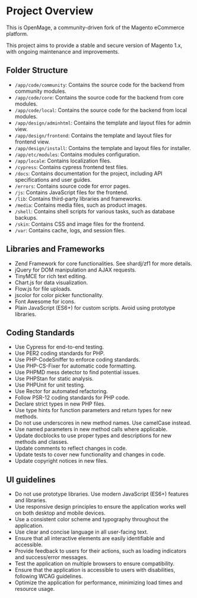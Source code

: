 # Project Overview

This is OpenMage, a community-driven fork of the Magento eCommerce platform.

This project aims to provide a stable and secure version of Magento 1.x, with ongoing maintenance and improvements.

## Folder Structure

- `/app/code/community`: Contains the source code for the backend from community modules.
- `/app/code/core`: Contains the source code for the backend from core modules.
- `/app/code/local`: Contains the source code for the backend from local modules.
- `/app/design/adminhtml`: Contains the template and layout files for admin view.
- `/app/design/frontend`: Contains the template and layout files for frontend view.
- `/app/design/install`: Contains the template and layout files for installer.
- `/app/etc/modules`: Contains modules configuration.
- `/app/locale`: Contains localization files.
- `/cypress`: Contains cypress frontend test files.
- `/docs`: Contains documentation for the project, including API specifications and user guides.
- `/errors`: Contains source code for error pages.
- `/js`: Contains JavaScript files for the frontend.
- `/lib`: Contains third-party libraries and frameworks.
- `/media`: Contains media files, such as product images.
- `/shell`: Contains shell scripts for various tasks, such as database backups.
- `/skin`: Contains CSS and image files for the frontend.
- `/var`: Contains cache, logs, and session files.

## Libraries and Frameworks

- Zend Framework for core functionalities. See shardj/zf1 for more details.
- jQuery for DOM manipulation and AJAX requests.
- TinyMCE for rich text editing.
- Chart.js for data visualization.
- Flow.js for file uploads.
- jscolor for color picker functionality.
- Font Awesome for icons.
- Plain JavaScript (ES6+) for custom scripts. Avoid using prototype libraries.

## Coding Standards

- Use Cypress for end-to-end testing.
- Use PER2 coding standards for PHP.
- Use PHP-CodeSniffer to enforce coding standards.
- Use PHP-CS-Fixer for automatic code formatting.
- Use PHPMD mess detector to find potential issues.
- Use PHPStan for static analysis.
- Use PHPUnit for unit testing.
- Use Rector for automated refactoring.
- Follow PSR-12 coding standards for PHP code.
- Declare strict types in new PHP files.
- Use type hints for function parameters and return types for new methods.
- Do not use underscores in new method names. Use camelCase instead.
- Use named parameters in new method calls where applicable.
- Update docblocks to use proper types and descriptions for new methods and classes.
- Update comments to reflect changes in code.
- Update tests to cover new functionality and changes in code.
- Update copyright notices in new files.

## UI guidelines

- Do not use prototype libraries. Use modern JavaScript (ES6+) features and libraries.
- Use responsive design principles to ensure the application works well on both desktop and mobile devices.
- Use a consistent color scheme and typography throughout the application.
- Use clear and concise language in all user-facing text.
- Ensure that all interactive elements are easily identifiable and accessible.
- Provide feedback to users for their actions, such as loading indicators and success/error messages.
- Test the application on multiple browsers to ensure compatibility.
- Ensure that the application is accessible to users with disabilities, following WCAG guidelines.
- Optimize the application for performance, minimizing load times and resource usage.
